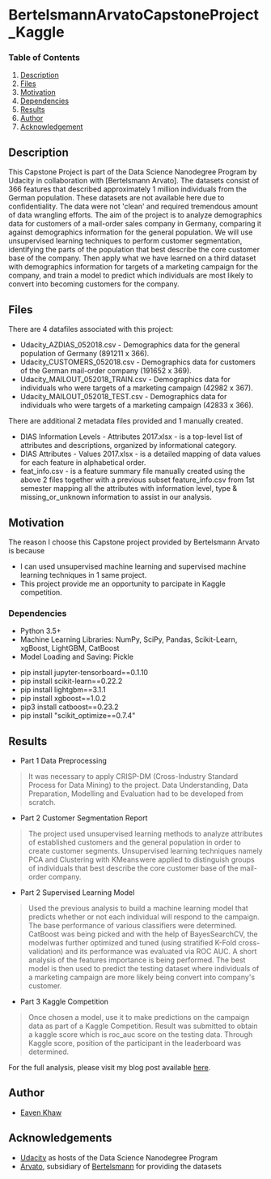 # BertelsmannArvatoCapstoneProject_Kaggle

### Table of Contents

1. [Description](#description)
2. [Files](#files)
3. [Motivation](#motivation)
4. [Dependencies](#dependencies)
5. [Results](#results)
6. [Author](#author)
7. [Acknowledgement](#acknowledgement)


## Description <a name="description"></a>

This Capstone Project is part of the Data Science Nanodegree Program by Udacity in collaboration with [Bertelsmann Arvato]. The datasets consist of 366 features that described approximately 1 million individuals from the German population. These datasets are not available here due to confidentiality.
The data were not 'clean' and required tremendous amount of data wrangling efforts. The aim of the project is to analyze demographics data for customers of a mail-order sales company in Germany, comparing it against demographics information for the general population. We will use unsupervised learning techniques to perform customer segmentation, identifying the parts of the population that best describe the core customer base of the company. Then apply what we have learned on a third dataset with demographics information for targets of a marketing campaign for the company, and train a model to predict which individuals are most likely to convert into becoming customers for the company.

## Files <a name="files"></a>

There are 4 datafiles associated with this project:
* Udacity_AZDIAS_052018.csv - Demographics data for the general population of Germany (891211 x 366).
* Udacity_CUSTOMERS_052018.csv - Demographics data for customers of the German mail-order company (191652 x 369).
* Udacity_MAILOUT_052018_TRAIN.csv - Demographics data for individuals who were targets of a marketing campaign (42982 x 367).
* Udacity_MAILOUT_052018_TEST.csv - Demographics data for individuals who were targets of a marketing campaign (42833 x 366).

There are additional 2 metadata files provided and 1 manually created.
* DIAS Information Levels - Attributes 2017.xlsx - is a top-level list of attributes and descriptions, organized by informational category.
* DIAS Attributes - Values 2017.xlsx - is a detailed mapping of data values for each feature in alphabetical order.
* feat_info.csv - is a feature summary file manually created using the above 2 files together with a previous subset feature_info.csv from 1st semester mapping all the attributes with information level, type & missing_or_unknown information to assist in our analysis.

## Motivation <a name="motivation"></a>
The reason I choose this Capstone project provided by Bertelsmann Arvato is because
 - I can used unsupervised machine learning and supervised machine learning techniques in 1 same project.
 - This project provide me an opportunity to parcipate in Kaggle competition. 

<a name="dependencies"></a>
### Dependencies
* Python 3.5+ 
* Machine Learning Libraries: NumPy, SciPy, Pandas, Scikit-Learn, xgBoost, LightGBM, CatBoost
* Model Loading and Saving: Pickle

 - pip install jupyter-tensorboard==0.1.10
 - pip install scikit-learn==0.22.2
 - pip install lightgbm==3.1.1
 - pip install xgboost==1.0.2
 - pip3 install catboost==0.23.2
 - pip install "scikit_optimize==0.7.4" 

## Results<a name="results"></a>

* Part 1 Data Preprocessing
> It was necessary to apply CRISP-DM (Cross-Industry Standard Process for Data Mining) to the project. Data Understanding, Data Preparation, Modelling and Evaluation had to be developed from scratch.
* Part 2 Customer Segmentation Report
 > The project used unsupervised learning methods to analyze attributes of established customers and the general population in order to create customer segments. Unsupervised learning techniques namely PCA and Clustering with KMeans were applied to distinguish groups of individuals that best describe the core customer base of the mail-order company.
* Part 2 Supervised Learning Model
> Used the previous analysis to build a machine learning model that predicts whether or not each individual will respond to the campaign. The base performance of various classifiers were determined. CatBoost was being picked and with the help of BayesSearchCV, the model was further optimized and tuned (using stratified K-Fold cross-validation) and its performance was evaluated via ROC AUC. A short analysis of the features importance is being performed. The best model is then used to predict the testing dataset where individuals of a marketing campaign are more likely being convert into company's customer.
* Part 3 Kaggle Competition
> Once chosen a model, use it to make predictions on the campaign data as part of a Kaggle Competition. Result was submitted to obtain a kaggle score which is roc_auc score on the testing data. Through Kaggle score, position of the participant in the leaderboard was determined.

For the full analysis, please visit my blog post available [here](https://eavenkhaw.medium.com/create-a-customer-segmentation-report-for-arvato-financial-services-129f5ceaf14d).


## Author<a name="authors"></a>

* [Eaven Khaw](https://github.com/EavenK)


## Acknowledgements<a name="acknowledgement"></a>

* [Udacity](https://www.udacity.com/) as hosts of the Data Science Nanodegree Program
* [Arvato](https://www.arvato.us/), subsidiary of [Bertelsmann](https://www.bertelsmann.com/#st-1) for providing the datasets 
